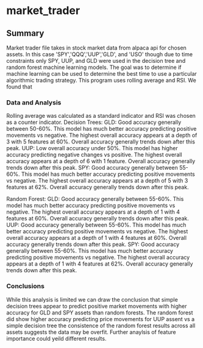# market_trader
## Summary
Market trader file takes in stock market data from alpaca api for chosen assets. In this case 'SPY','QQQ','UUP','GLD', and 'USO' though due to time constraints only SPY, UUP, and GLD were used in the decision tree and random forest machine learning models. The goal was to determine if machine learning can be used to determine the best time to use a particular algorithmic trading strategy. This program uses rolling average and RSI. We found that 

### Data and Analysis
Rolling average was calculated as a standard indicator and RSI was chosen as a counter indicator. 
Decision Trees:
	GLD: Good accuracy generally between 50-60%. This model has much better accuracy predicting positive movements vs negative. The highest overall accuracy appears at a depth of 3 with 5 features at 60%. Overall accuracy generally trends down after this peak.
	UUP: Low overall accuracy under 50%. This model has higher accuracy predicting negative changes vs positive. The highest overall accuracy appears at a depth of 6 with 1 feature. Overall accuracy generally trends down after this peak.
	SPY: Good accuracy generally between 55-60%. This model has much better accuracy predicting positive movements vs negative. The highest overall accuracy appears at a depth of 5 with 3 features at 62%. Overall accuracy generally trends down after this peak.

Random Forest:
	GLD:  Good accuracy generally between 55-60%. This model has much better accuracy predicting positive movements vs negative. The highest overall accuracy appears at a depth of 1 with 4 features at 60%. Overall accuracy generally trends down after this peak.
	UUP:   Good accuracy generally between 55-60%. This model has much better accuracy predicting positive movements vs negative. The highest overall accuracy appears at a depth of 1 with 4 features at 60%. Overall accuracy generally trends down after this peak.
	SPY:  Good accuracy generally between 55-60%. This model has much better accuracy predicting positive movements vs negative. The highest overall accuracy appears at a depth of 1 with 4 features at 62%. Overall accuracy generally trends down after this peak.
	
### Conclusions
While this analysis is limited we can draw the conclusion that simple decision trees appear to predict positive market movements with higher accuracy for GLD and SPY assets than random forests. The random forest did show higher accuracy predicting price movements for UUP assent vs a simple decision tree the consistence of the random forest results across all assets suggests the data may be overfit. Further anaylsis of feature importance could yeild different results. 